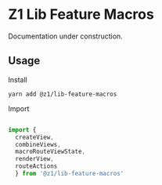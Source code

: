 # Z1 Lib Feature Macros

Documentation under construction.

## Usage

Install

```
yarn add @z1/lib-feature-macros
```

Import

```JavaScript

import {
  createView,
  combineViews,
  macroRouteViewState,
  renderView,
  routeActions
  } from '@z1/lib-feature-macros'


```
